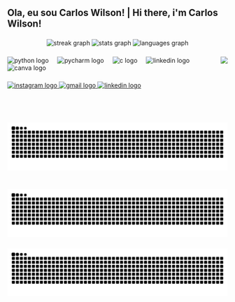 <h2 align="left">Ola, eu sou Carlos Wilson! | Hi there, i'm Carlos Wilson!</h2>

###

<div align="center">
  <img src="https://streak-stats.demolab.com?user=carlswilson22&locale=pt-br&mode=daily&theme=dracula&hide_border=true&border_radius=5" height="150" alt="streak graph"  />
  <img src="https://github-readme-stats.vercel.app/api?username=carlswilson22&hide_title=false&hide_rank=false&show_icons=true&include_all_commits=true&count_private=true&disable_animations=false&theme=dracula&locale=pt-br&hide_border=true&custom_title=Meu%20status%20do%20Github" height="150" alt="stats graph"  />
  <img src="https://github-readme-stats.vercel.app/api/top-langs?username=carlswilson22&locale=pt-br&hide_title=false&layout=compact&card_width=320&langs_count=2&theme=dracula&hide_border=true&custom_title=Idiomas%20falados" height="150" alt="languages graph"  />
</div>

###

<img align="right" height="150" src="https://i.gifer.com/Fpry.gif"  />

###

<div align="left">
  <img src="https://cdn.jsdelivr.net/gh/devicons/devicon/icons/python/python-original.svg" height="30" alt="python logo"  />
  <img width="12" />
  <img src="https://cdn.jsdelivr.net/gh/devicons/devicon/icons/pycharm/pycharm-original.svg" height="30" alt="pycharm logo"  />
  <img width="12" />
  <img src="https://cdn.jsdelivr.net/gh/devicons/devicon/icons/c/c-plain.svg" height="30" alt="c logo"  />
  <img width="12" />
  <img src="https://cdn.jsdelivr.net/gh/devicons/devicon/icons/linkedin/linkedin-original.svg" height="30" alt="linkedin logo"  />
  <img width="12" />
  <img src="https://cdn.jsdelivr.net/gh/devicons/devicon/icons/canva/canva-original.svg" height="30" alt="canva logo"  />
</div>

###

<div align="left">
  <a href="https://www.instagram.com/_carlswilson/" target="_blank">
    <img src="https://img.shields.io/static/v1?message=Instagram&logo=instagram&label=&color=E4405F&logoColor=white&labelColor=&style=for-the-badge" height="35" alt="instagram logo"  />
  </a>
  <a href="@carlos.wilsong@sempreceub.com" target="_blank">
    <img src="https://img.shields.io/static/v1?message=Gmail&logo=gmail&label=&color=D14836&logoColor=white&labelColor=&style=for-the-badge" height="35" alt="gmail logo"  />
  </a>
  <a href="https://www.linkedin.com/in/carlos-wilson-a83a7b351" target="_blank">
    <img src="https://img.shields.io/static/v1?message=LinkedIn&logo=linkedin&label=&color=0077B5&logoColor=white&labelColor=&style=for-the-badge" height="35" alt="linkedin logo"  />
  </a>
</div>

###

<br clear="both">

<img src="https://raw.githubusercontent.com/carlswilson22/carlswilson22/output/snake.svg" alt="Snake animation" />

###

###

<br clear="both">

<img src="https://raw.githubusercontent.com/carlswilson22/carlswilson22/output/snake.svg" alt="Snake animation" />

###

<img src="https://raw.githubusercontent.com/carlswilson22/carlswilson22/output/snake.svg" alt="Snake animation" />

###
